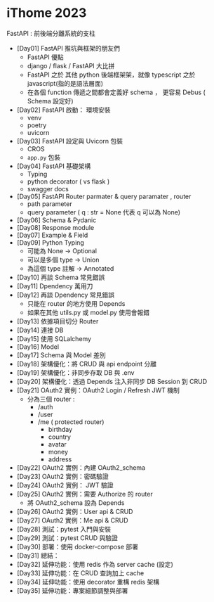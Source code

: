 # iThome 2023

FastAPI : 前後端分離系統的支柱

-  [Day01]  FastAPI 推坑與框架的朋友們
    - FastAPI 優點
    - django / flask / FastAPI 大比拼
    - FastAPI 之於 其他 python 後端框架架，就像 typescript 之於 javascript(指的是語法層面)
    - 在各個 function 傳遞之間都會定義好 schema ， 更容易 Debus ( Schema 設定好)
- [Day02]  FastAPI 啟動： 環境安裝
    - venv 
    - poetry 
    - uvicorn
- [Day03] FastAPI 設定與 Uvicorn 包裝
    - CROS
    - `app.py` 包裝
- [Day04] FastAPI 基礎架構
    - Typing 
    - python decorator ( vs flask )
    - swagger docs 
- [Day05] FastAPI Router parmater & query paramater , router
    - path parameter
    - query parameter ( q : str = None  代表 q 可以為 None)
- [Day06] Schema & Pydanic
- [Day08] Response module
- [Day07] Example & Field
- [Day09] Python Typing 
    - 可能為 None -> Optional
    - 可以是多個 type -> Union
    - 為這個 type 註解 -> Annotated
- [Day10] 再談 Schema 常見錯誤
- [Day11] Dpendency 萬用刀
- [Day12] 再談 Dpendency 常見錯誤
    - 只能在 router 的地方使用 Depends
    - 如果在其他 utils.py 或 model.py 使用會報錯
- [Day13] 依據項目切分 Router
- [Day14] 連接 DB
- [Day15] 使用 SQLalchemy
- [Day16] Model
- [Day17] Schema 與 Model 差別
- [Day18] 架構優化：將 CRUD 與 api endpoint 分離
- [Day19] 架構優化：非同步存取 DB 與 .env
- [Day20] 架構優化：透過 Depends 注入非同步 DB Session 到 CRUD
- [Day21] OAuth2 實例：OAuth2 Login / Refresh JWT 機制
    - 分為三個 router : 
        - /auth
        - /user
        - /me ( protected router)
            - birthday
            - country
            - avatar
            - money
            - address
- [Day22] OAuth2 實例：內建 OAuth2_schema
- [Day23] OAuth2 實例：密碼驗證
- [Day24] OAuth2 實例： JWT 驗證
- [Day25] OAuth2 實例：需要 Authorize 的 router
    - 將 OAuth2_schema 設為 Depends
- [Day26] OAuth2 實例：User api & CRUD
- [Day27] OAuth2 實例：Me api & CRUD
- [Day28] 測試：pytest 入門與安裝
- [Day29] 測試：pytest CRUD 與驗證
- [Day30] 部署：使用 docker-compose 部署
- [Day31] 總結：
- [Day32] 延伸功能：使用 redis 作為 server cache (設定)
- [Day33] 延伸功能：在 CRUD 查詢加上 cache
- [Day34] 延伸功能：使用 decorator 重構 redis 架構
- [Day35] 延伸功能：專案細節調整與部署

    